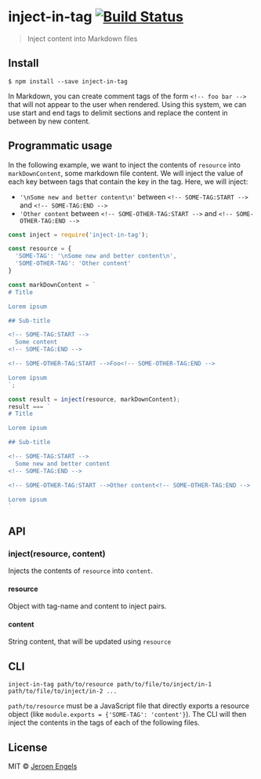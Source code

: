 # inject-in-tag [![Build Status](https://travis-ci.org/jfmengels/inject-in-tag.svg?branch=master)](https://travis-ci.org/jfmengels/inject-in-tag)

> Inject content into Markdown files


## Install

```
$ npm install --save inject-in-tag
```

In Markdown, you can create comment tags of the form `<!-- foo bar -->` that will not appear to the user when rendered.
Using this system, we can use start and end tags to delimit sections and replace the content in between by new content.

## Programmatic usage

In the following example, we want to inject the contents of `resource` into `markDownContent`, some markdown file content.
We will inject the value of each key between tags that contain the key in the tag. Here, we will inject:
- `'\nSome new and better content\n'` between `<!-- SOME-TAG:START -->` and `<!-- SOME-TAG:END -->`
- `'Other content` between `<!-- SOME-OTHER-TAG:START -->` and `<!-- SOME-OTHER-TAG:END -->`

```js
const inject = require('inject-in-tag');

const resource = {
  'SOME-TAG': '\nSome new and better content\n',
  'SOME-OTHER-TAG': 'Other content'
}

const markDownContent = `
# Title

Lorem ipsum

## Sub-title

<!-- SOME-TAG:START -->
  Some content
<!-- SOME-TAG:END -->

<!-- SOME-OTHER-TAG:START -->Foo<!-- SOME-OTHER-TAG:END -->

Lorem ipsum
`;

const result = inject(resource, markDownContent);
result === `
# Title

Lorem ipsum

## Sub-title

<!-- SOME-TAG:START -->
  Some new and better content
<!-- SOME-TAG:END -->

<!-- SOME-OTHER-TAG:START -->Other content<!-- SOME-OTHER-TAG:END -->

Lorem ipsum
`
```


## API

### inject(resource, content)

Injects the contents of `resource` into `content`.

#### resource

Object with tag-name and content to inject pairs.

#### content

String content, that will be updated using `resource`


## CLI

```shell
inject-in-tag path/to/resource path/to/file/to/inject/in-1 path/to/file/to/inject/in-2 ...
```

`path/to/resource` must be a JavaScript file that directly exports a resource object (like `module.exports = {'SOME-TAG': 'content'}`). The CLI will then inject the contents in the tags of each of the following files.


## License

MIT © [Jeroen Engels](https://github.com/jfmengels)
